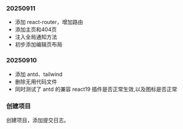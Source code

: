 ### 20250911

- 添加 react-router，增加路由
- 添加主页和404页
- 注入全局通知方法
- 初步添加编辑页布局

### 20250910

- 添加 antd、tailwind
- 删除无用代码文件
- 同时测试了 antd 的兼容 react19 插件是否正常生效,以及图标是否正常

### 创建项目

创建项目，添加提交日志。
